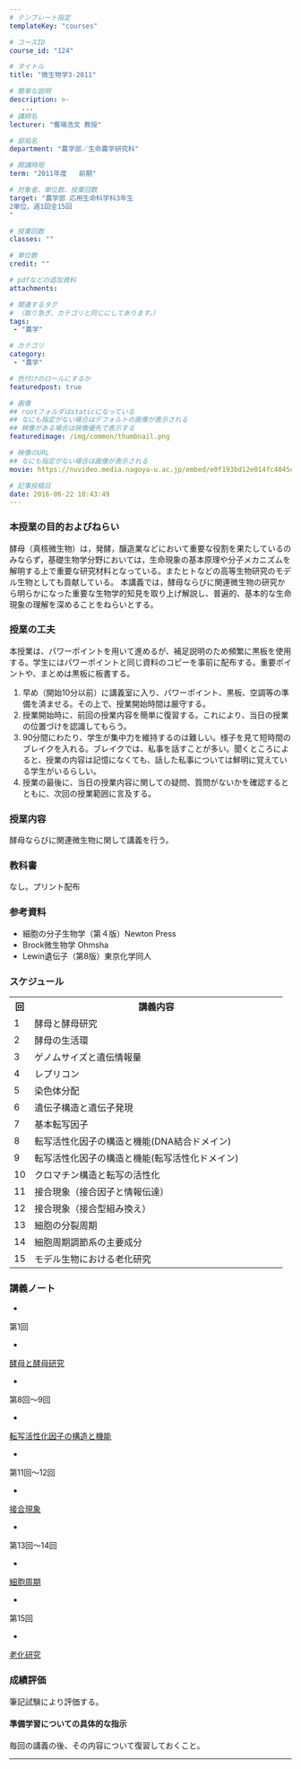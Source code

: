 ```yaml
---
# テンプレート指定
templateKey: "courses"

# コースID
course_id: "124"

# タイトル
title: "微生物学3-2011"

# 簡単な説明
description: >-
   ...
# 講師名
lecturer: "饗場浩文 教授"

# 部局名
department: "農学部／生命農学研究科"

# 開講時限
term: "2011年度	前期"

# 対象者、単位数、授業回数
target: "農学部 応用生命科学科3年生
2単位、週1回全15回
"

# 授業回数
classes: ""

# 単位数
credit: ""

# pdfなどの追加資料
attachments:

# 関連するタグ
# （取り急ぎ、カテゴリと同じにしてあります。）
tags:
 - "農学"

# カテゴリ
category:
 - "農学"

# 色付けのロールにするか
featuredpost: true

# 画像
## rootフォルダはstaticになっている
## なにも指定がない場合はデフォルトの画像が表示される
## 映像がある場合は映像優先で表示する
featuredimage: /img/common/thumbnail.png

# 映像のURL
## なにも指定がない場合は画像が表示される
movie: https://nuvideo.media.nagoya-u.ac.jp/embed/e0f193bd12e014fc4045d7eca693d5befb739df4

# 記事投稿日
date: 2016-06-22 10:43:49
---
```


### 本授業の目的およびねらい

酵母（真核微生物）は，発酵，醸造業などにおいて重要な役割を果たしているのみならず，基礎生物学分野においては，生命現象の基本原理や分子メカニズムを解明する上で重要な研究材料となっている。またヒトなどの高等生物研究のモデル生物としても貢献している。 本講義では，酵母ならびに関連微生物の研究から明らかになった重要な生物学的知見を取り上げ解説し、普遍的、基本的な生命現象の理解を深めることをねらいとする。


### 授業の工夫

本授業は、パワーポイントを用いて進めるが、補足説明のため頻繁に黒板を使用する。学生にはパワーポイントと同じ資料のコピーを事前に配布する。重要ポイントや、まとめは黒板に板書する。

1. 早め（開始10分以前）に講義室に入り、パワーポイント、黒板、空調等の準備を済ませる。その上で、授業開始時間は厳守する。
2. 授業開始時に、前回の授業内容を簡単に復習する。これにより、当日の授業の位置づけを認識してもらう。
3. 90分間にわたり、学生が集中力を維持するのは難しい。様子を見て短時間のブレイクを入れる。ブレイクでは、私事を話すことが多い。聞くところによると、授業の内容は記憶になくても、話した私事については鮮明に覚えている学生がいるらしい。
4. 授業の最後に、当日の授業内容に関しての疑問、質問がないかを確認するとともに、次回の授業範囲に言及する。





### 授業内容

酵母ならびに関連微生物に関して講義を行う。

### 教科書

なし。プリント配布

### 参考資料

* 細胞の分子生物学（第４版）Newton Press
* Brock微生物学 Ohmsha
* Lewin遺伝子（第8版）東京化学同人


<h3>スケジュール</h3>


<table class="basic" width="455">

<tr>
<th width="20" class="center">回</th>
<th width="435" class="center">講義内容</th>

</tr>

<tr>
<td width="20" class="center">1</td>
<td width="435">酵母と酵母研究</td>
</tr>

<tr>
<td width="20" class="center">2</td>
<td width="435">酵母の生活環</td>
</tr>

<tr>
<td width="20" class="center">3</td>
<td width="435">ゲノムサイズと遺伝情報量</td>
</tr>

<tr>
<td width="20" class="center">4</td>
<td width="435">レプリコン</td>
</tr>

<tr>
<td width="20" class="center">5</td>
<td width="435">染色体分配</td>
</tr>

<tr>
<td width="20" class="center">6</td>
<td width="435">遺伝子構造と遺伝子発現</td>
</tr>

<tr>
<td width="20" class="center">7</td>
<td width="435">基本転写因子</td>
</tr>

<tr>
<td width="20" class="center">8</td>
<td width="435">転写活性化因子の構造と機能(DNA結合ドメイン)</td>
</tr>

<tr>
<td width="20" class="center">9</td>
<td width="435">転写活性化因子の構造と機能(転写活性化ドメイン)</td>
</tr>

<tr>
<td width="20" class="center">10</td>
<td width="435">クロマチン構造と転写の活性化</td>
</tr>

<tr>
<td width="20" class="center">11</td>
<td width="435">接合現象（接合因子と情報伝達）</td>
</tr>

<tr>
<td width="20" class="center">12</td>
<td width="435">接合現象（接合型組み換え）</td>
</tr>

<tr>
<td width="20" class="center">13</td>
<td width="435">細胞の分裂周期</td>
</tr>

<tr>
<td width="20" class="center">14</td>
<td width="435">細胞周期調節系の主要成分</td>
</tr>
<tr>
<td width="20" class="center">15</td>
<td width="435">モデル生物における老化研究</td>
</tr>





</table>



### 講義ノート


-
第1回

-
[酵母と酵母研究](http://ocw.nagoya-u.jp/files/124/sugi1.pdf) 




-
第8回〜9回

-
[転写活性化因子の構造と機能](http://ocw.nagoya-u.jp/files/124/sugi8~9.pdf) 




-
第11回〜12回

-
[接合現象](http://ocw.nagoya-u.jp/files/124/sugi11~12.pdf) 




-
第13回〜14回

-
[細胞周期](http://ocw.nagoya-u.jp/files/124/sugi13~14.pdf) 



-
第15回

-
[老化研究](http://ocw.nagoya-u.jp/files/124/sugi15.pdf) 







### 成績評価

筆記試験により評価する。

#### 準備学習についての具体的な指示

毎回の講義の後、その内容について復習しておくこと。



-----
